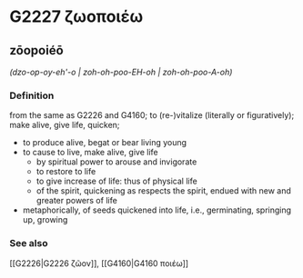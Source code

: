 # G2227 ζωοποιέω

## zōopoiéō

_(dzo-op-oy-eh'-o | zoh-oh-poo-EH-oh | zoh-oh-poo-A-oh)_

### Definition

from the same as G2226 and G4160; to (re-)vitalize (literally or figuratively); make alive, give life, quicken; 

- to produce alive, begat or bear living young
- to cause to live, make alive, give life
  - by spiritual power to arouse and invigorate
  - to restore to life
  - to give increase of life: thus of physical life
  - of the spirit, quickening as respects the spirit, endued with new and greater powers of life
- metaphorically, of seeds quickened into life, i.e., germinating, springing up, growing

### See also

[[G2226|G2226 ζῶον]], [[G4160|G4160 ποιέω]]

